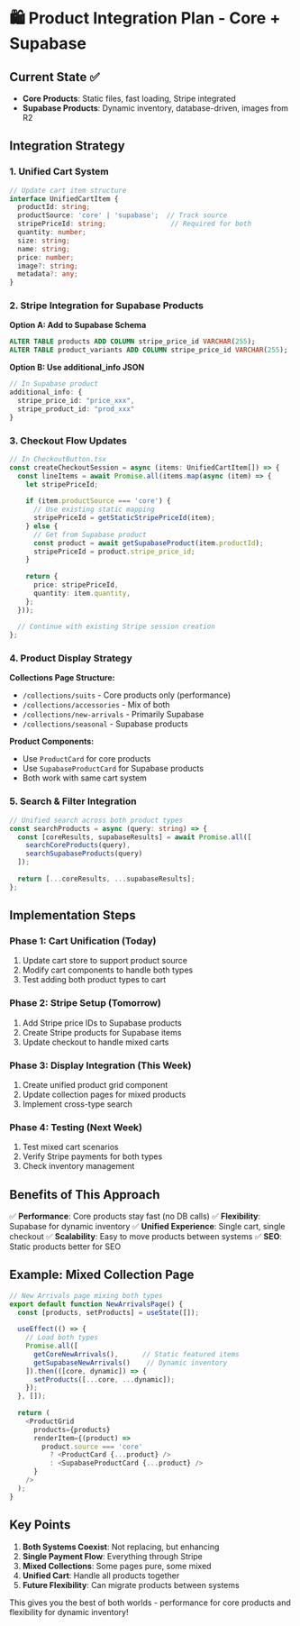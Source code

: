 # 🛍️ Product Integration Plan - Core + Supabase

## Current State ✅
- **Core Products**: Static files, fast loading, Stripe integrated
- **Supabase Products**: Dynamic inventory, database-driven, images from R2

## Integration Strategy

### 1. Unified Cart System
```typescript
// Update cart item structure
interface UnifiedCartItem {
  productId: string;
  productSource: 'core' | 'supabase';  // Track source
  stripePriceId: string;                // Required for both
  quantity: number;
  size: string;
  name: string;
  price: number;
  image?: string;
  metadata?: any;
}
```

### 2. Stripe Integration for Supabase Products

**Option A: Add to Supabase Schema**
```sql
ALTER TABLE products ADD COLUMN stripe_price_id VARCHAR(255);
ALTER TABLE product_variants ADD COLUMN stripe_price_id VARCHAR(255);
```

**Option B: Use additional_info JSON**
```typescript
// In Supabase product
additional_info: {
  stripe_price_id: "price_xxx",
  stripe_product_id: "prod_xxx"
}
```

### 3. Checkout Flow Updates

```typescript
// In CheckoutButton.tsx
const createCheckoutSession = async (items: UnifiedCartItem[]) => {
  const lineItems = await Promise.all(items.map(async (item) => {
    let stripePriceId;
    
    if (item.productSource === 'core') {
      // Use existing static mapping
      stripePriceId = getStaticStripePriceId(item);
    } else {
      // Get from Supabase product
      const product = await getSupabaseProduct(item.productId);
      stripePriceId = product.stripe_price_id;
    }
    
    return {
      price: stripePriceId,
      quantity: item.quantity,
    };
  }));
  
  // Continue with existing Stripe session creation
};
```

### 4. Product Display Strategy

**Collections Page Structure:**
- `/collections/suits` - Core products only (performance)
- `/collections/accessories` - Mix of both
- `/collections/new-arrivals` - Primarily Supabase
- `/collections/seasonal` - Supabase products

**Product Components:**
- Use `ProductCard` for core products
- Use `SupabaseProductCard` for Supabase products
- Both work with same cart system

### 5. Search & Filter Integration

```typescript
// Unified search across both product types
const searchProducts = async (query: string) => {
  const [coreResults, supabaseResults] = await Promise.all([
    searchCoreProducts(query),
    searchSupabaseProducts(query)
  ]);
  
  return [...coreResults, ...supabaseResults];
};
```

## Implementation Steps

### Phase 1: Cart Unification (Today)
1. Update cart store to support product source
2. Modify cart components to handle both types
3. Test adding both product types to cart

### Phase 2: Stripe Setup (Tomorrow)
1. Add Stripe price IDs to Supabase products
2. Create Stripe products for Supabase items
3. Update checkout to handle mixed carts

### Phase 3: Display Integration (This Week)
1. Create unified product grid component
2. Update collection pages for mixed products
3. Implement cross-type search

### Phase 4: Testing (Next Week)
1. Test mixed cart scenarios
2. Verify Stripe payments for both types
3. Check inventory management

## Benefits of This Approach

✅ **Performance**: Core products stay fast (no DB calls)
✅ **Flexibility**: Supabase for dynamic inventory
✅ **Unified Experience**: Single cart, single checkout
✅ **Scalability**: Easy to move products between systems
✅ **SEO**: Static products better for SEO

## Example: Mixed Collection Page

```typescript
// New Arrivals page mixing both types
export default function NewArrivalsPage() {
  const [products, setProducts] = useState([]);
  
  useEffect(() => {
    // Load both types
    Promise.all([
      getCoreNewArrivals(),      // Static featured items
      getSupabaseNewArrivals()    // Dynamic inventory
    ]).then(([core, dynamic]) => {
      setProducts([...core, ...dynamic]);
    });
  }, []);
  
  return (
    <ProductGrid 
      products={products}
      renderItem={(product) => 
        product.source === 'core' 
          ? <ProductCard {...product} />
          : <SupabaseProductCard {...product} />
      }
    />
  );
}
```

## Key Points

1. **Both Systems Coexist**: Not replacing, but enhancing
2. **Single Payment Flow**: Everything through Stripe
3. **Mixed Collections**: Some pages pure, some mixed
4. **Unified Cart**: Handle all products together
5. **Future Flexibility**: Can migrate products between systems

This gives you the best of both worlds - performance for core products and flexibility for dynamic inventory!